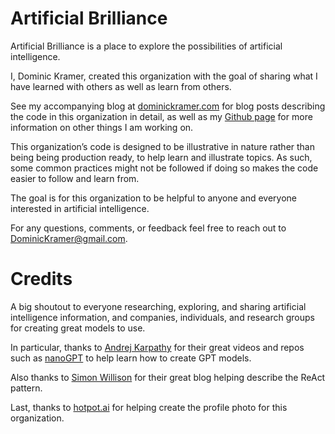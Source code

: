 # Artificial Brilliance

Artificial Brilliance is a place to explore the possibilities of artificial intelligence.

I, Dominic Kramer, created this organization with the goal of sharing what I have learned with others as well as learn from others.

See my accompanying blog at [dominickramer.com](https://www.dominickramer.com) for blog posts describing the code in this organization in detail, as well as my [Github page](https://github.com/DominicKramer) for more information on other things I am working on.

This organization’s code is designed to be illustrative in nature rather than being being production ready, to help learn and illustrate topics. As such, some common practices might not be followed if doing so makes the code easier to follow and learn from.

The goal is for this organization to be helpful to anyone and everyone interested in artificial intelligence.

For any questions, comments, or feedback feel free to reach out to DominicKramer@gmail.com.

# Credits

A big shoutout to everyone researching, exploring, and sharing artificial intelligence information, and companies, individuals, and research groups for creating great models to use.

In particular, thanks to [Andrej Karpathy](http://karpathy.github.io/)
for their great videos and repos such as [nanoGPT](https://github.com/karpathy/nanoGPT) to help learn how to create GPT models.

Also thanks to [Simon Willison](https://til.simonwillison.net/llms/python-react-pattern) for their great blog helping describe the ReAct pattern.

Last, thanks to [hotpot.ai](https://hotpot.ai/art-generator) for helping create the profile photo for this organization.
